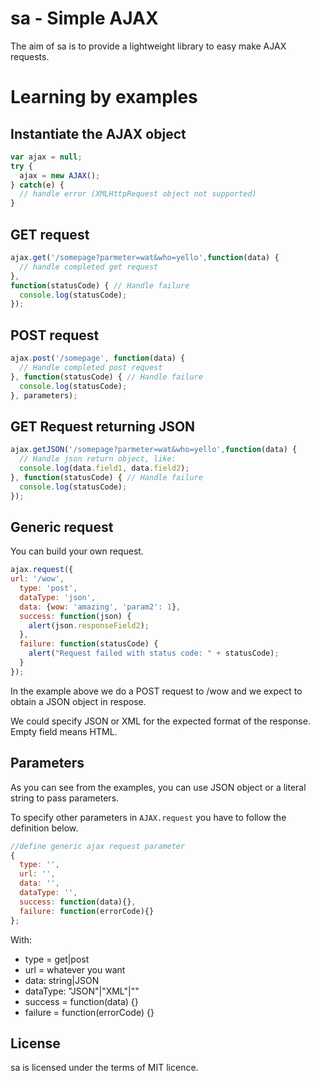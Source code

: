 sa - Simple AJAX
================

The aim of sa is to provide a lightweight library to easy make AJAX requests.

Learning by examples
====================

## Instantiate the AJAX object

```javascript
var ajax = null;
try {
  ajax = new AJAX();
} catch(e) {
  // handle error (XMLHttpRequest object not supported)
}
```

## GET request

```javascript
ajax.get('/somepage?parmeter=wat&who=yello',function(data) {
  // handle completed get request
},
function(statusCode) { // Handle failure
  console.log(statusCode);
});
```

## POST request
```javascript
ajax.post('/somepage', function(data) {
  // Handle completed post request
}, function(statusCode) { // Handle failure
  console.log(statusCode);
}, parameters);
```

## GET Request returning JSON

```javascript
ajax.getJSON('/somepage?parmeter=wat&who=yello',function(data) {
  // Handle json return object, like:
  console.log(data.field1, data.field2);
}, function(statusCode) { // Handle failure
  console.log(statusCode);
});
```


## Generic request

You can build your own request.
```javascript
ajax.request({
url: '/wow',
  type: 'post',
  dataType: 'json',
  data: {wow: 'amazing', 'param2': 1},
  success: function(json) {
    alert(json.responseField2);
  },
  failure: function(statusCode) {
    alert("Request failed with status code: " + statusCode);
  }
});
```
In the example above we do a POST request to /wow and we expect to obtain a JSON object in respose.

We could specify JSON or XML for the expected format of the response. Empty field means HTML.

## Parameters
As you can see from the examples, you can use JSON object or a literal string to pass parameters.

To specify other parameters in `AJAX.request` you have to follow the definition below.
```javascript
//define generic ajax request parameter
{
  type: '',
  url: '',
  data: '',
  dataType: '',
  success: function(data){},
  failure: function(errorCode){}
};
```

With:

+ type = get|post
+ url = whatever you want
+ data: string|JSON
+ dataType: "JSON"|"XML"|""
+ success = function(data) {}
+ failure = function(errorCode) {}

## License

sa is licensed under the terms of MIT licence.
